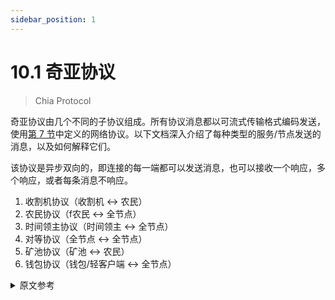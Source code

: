 ```yaml
---
sidebar_position: 1
---
```


# 10.1 奇亚协议

> Chia Protocol

奇亚协议由几个不同的子协议组成。所有协议消息都以可流式传输格式编码发送，使用[第 7 节](/docs/07networking/networking "Section 3.7: Networking")中定义的网络协议。以下文档深入介绍了每种类型的服务/节点发送的消息，以及如何解释它们。

该协议是异步双向的，即连接的每一端都可以发送消息，也可以接收一个响应，多个响应，或者每条消息不响应。

1. 收割机协议（收割机 <-> 农民）
2. 农民协议（f农民 <-> 全节点）
3. 时间领主协议（时间领主 <-> 全节点）
4. 对等协议（全节点 <-> 全节点）
5. 矿池协议（矿池 <-> 农民）
6. 钱包协议（钱包/轻客户端 <-> 全节点）

<details>
<summary>原文参考</summary>

The Chia protocol is composed of a few different sub-protocols. All protocol messages are sent encoded in Streamable format, using the networking protocol defined in [Section 7](/docs/07networking/networking "Section 3.7: Networking"). The following documents go into depth into the messages sent by each type of service/node, and how they should be interpreted.

The protocol is asynchronous and bidirectional, that is, each end of the connection can send messages, and receive a response, multiple responses, or no response for each message.

1. Harvester protocol (harvester <-> farmer)
2. Farmer protocol (farmer <-> full node)
3. Timelord protocol (timelord <-> full node)
4. Peer protocol (full node <-> full node)
5. Pool protocol (pool <-> farmer)
6. Wallet protocol (wallet/light client <-> full node)

</details>
